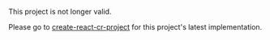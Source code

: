 This project is not longer valid.

Please go to [create-react-cr-project](https://github.com/AndrewBanks10/create-react-cr-project) for this project's latest implementation.
